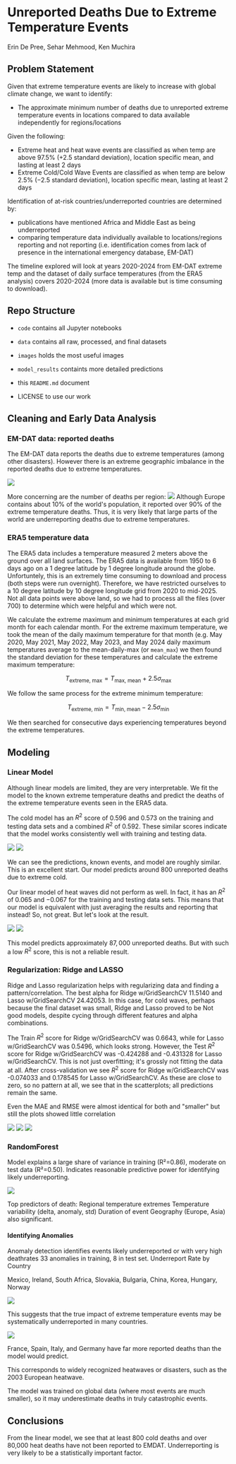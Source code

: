 # Unreported Deaths Due to Extreme Temperature Events
Erin De Pree, Sehar Mehmood, Ken Muchira

## Problem Statement
Given that extreme temperature events are likely to increase with global climate change, we want to identify:

* The approximate minimum number of deaths due to unreported extreme temperature events in locations compared to data available independently for regions/locations

Given the following:
* Extreme heat and heat wave events are classified as when temp are above $97.5$% ($+2.5$ standard deviation), location specific mean, and lasting at least 2 days
* Extreme Cold/Cold Wave Events are classified as when temp are below $2.5$% ($-2.5$ standard deviation), location specific mean, lasting at least 2 days

Identification of at-risk countries/underreported countries are determined by:
* publications have mentioned Africa and Middle East as being underreported
* comparing temperature data individually available to locations/regions reporting and not reporting (i.e. identification comes from lack of presence in the international emergency database, EM-DAT)

The timeline explored will look at years 2020-2024 from EM-DAT extreme temp and the dataset of daily surface temperatures (from the ERA5 analysis) covers 2020-2024 (more data is available but is time consuming to download).


## Repo Structure

* `code` contains all Jupyter notebooks

* `data` contains all raw, processed, and final datasets

* `images` holds the most useful images

* `model_results` containts more detailed predictions

* this `README.md` document

* LICENSE to use our work



## Cleaning and Early Data Analysis
### EM-DAT data: reported deaths
The EM-DAT data reports the deaths due to extreme temperatures (among other disasters).  However there is an extreme geographic imbalance in the reported deaths due to extreme temperatures.

<img src='images/report_continent.jpg'>

More concerning are the number of deaths per region:
<img src='images/deaths_region.jpg'>
Although Europe contains about 10% of the world's population, it reported over 90% of the extreme temperature deaths.  Thus, it is very likely that large parts of the world are underreporting deaths due to extreme temperatures.  


### ERA5 temperature data
The ERA5 data includes a temperature measured 2 meters above the ground over all land surfaces.  The ERA5 data is available from 1950 to 6 days ago on a 1 degree latitude by 1 degree longitude around the globe.  Unfortuntely, this is an extremely time consuming to download and process (both steps were run overnight).  Therefore, we have restricted ourselves to a 10 degree latitude by 10 degree longitude grid from 2020 to mid-2025. Not all data points were above land, so we had to process all the files (over 700) to determine which were helpful and which were not.  

We calculate the extreme maximum and minimum temperatures at each grid month for each calendar month.  For the extreme maximum temperature, we took the mean of the daily maximum temperature for that month (e.g. May 2020, May 2021, May 2022, May 2023, and May 2024 daily maximum temperatures average to the mean-daily-max (or `mean_max`) we then found the standard deviation for these temperatures and calculate the extreme maximum temperature:

$$ T_\text{extreme, max} = T_\text{max, mean} + 2.5 \sigma_\text{max} $$

We follow the same process for the extreme minimum temperature:

$$ T_\text{extreme, min} = T_\text{min, mean} - 2.5 \sigma_\text{min} $$

We then searched for consecutive days experiencing temperatures beyond the extreme temperatures.  

## Modeling
### Linear Model 
Although linear models are limited, they are very interpretable.  We fit the model to the known extreme temperature deaths and predict the deaths of the extreme temperature events seen in the ERA5 data.

The cold model has an $R^2$ score of 0.596 and 0.573 on the training and testing data sets and a combined $R^2$ of 0.592.  These similar scores indicate that the model works consistently well with training and testing data.  

<img src='images/cold_linear_temperature_predictions.jpg'>
<img src='images/cold_linear_duration_predictions.jpg'>

We can see the predictions, known events, and model are roughly similar.  This is an excellent start.  Our model predicts around 800 unreported deaths due to extreme cold.

Our linear model of heat waves did not perform as well.  In fact, it has an $R^2$ of $0.065$ and $-0.067$ for the training and testing data sets.  This means that our model is equivalent with just averaging the results and reporting that instead!  So, not great.  But let's look at the result.

<img src='images/heat_linear_death_temp_predictions.jpg'>
<img src='images/heat_linear_death_duration_predictions.jpg'>

This model predicts approximately $87,000$ unreported deaths.  But with such a low $R^2$ score, this is not a reliable result.  

### Regularization: Ridge and LASSO
Ridge and Lasso regularization helps with regularizing data and finding a pattern/correlation.  The best alpha for Ridge w/GridSearchCV 11.5140 and Lasso w/GridSearchCV 24.42053.  In this case, for cold waves, perhaps because the final dataset was small, Ridge and Lasso proved to be Not good models, despite cycing through different features and alpha combinations.

The Train $R^2$ score for Ridge w/GridSearchCV was 0.6643, while for Lasso w/GridSearchCV was 0.5496, which looks strong.  However, the Test $R^2$ score for Ridge w/GridSearchCV was -0.424288	and -0.431328 for Lasso w/GridSearchCV.  This is not just overfitting; it's grossly not fitting the data at all.  After cross-validation we see $R^2$ score for Ridge w/GridSearchCV was -0.074033 and 0.178545 for Lasso w/GridSearchCV.  As these are close to zero, so no pattern at all, we see that in the scatterplots; all predictions remain the same.

Even the MAE and RMSE were almost identical for both and "smaller" but still the plots showed little correlation

<img src='images/Lasso_actual_vs_predicted.png'>
<img src='images/Ridge_actual_vs_predicted.png'>
<img src='images/ridge_lasso_pred_vs_temp.png'>

### RandomForest
Model explains a large share of variance in training (R²=0.86), moderate on test data (R²=0.50).
Indicates reasonable predictive power for identifying likely underreporting.

<img src='images/topFeatures importances.png'>

Top predictors of death:
Regional temperature extremes
Temperature variability (delta, anomaly, std)
Duration of event
Geography (Europe, Asia) also significant.

#### Identifying Anomalies
Anomaly detection identifies events likely underreported or with very high deathrates
33 anomalies in training, 8 in test set.
Underreport Rate by Country

Mexico, Ireland, South Africa, Slovakia, Bulgaria, China, Korea, Hungary, Norway

<img src='images/rate.png'>

This suggests that the true impact of extreme temperature events may be systematically underreported in many countries.

<img src='images/countries with highMortalityRates.png'>

France, Spain, Italy, and Germany have far more reported deaths than the model would predict.

This  corresponds to widely recognized heatwaves or disasters, such as the 2003 European heatwave.

The model was trained on global data 
(where most events are much smaller), so it may underestimate deaths in truly catastrophic events.

## Conclusions

From the linear model, we see that at least 800 cold deaths and over 80,000 heat deaths have not been reported to EMDAT.  Underreporting is very likely to be a statistically important factor.  
